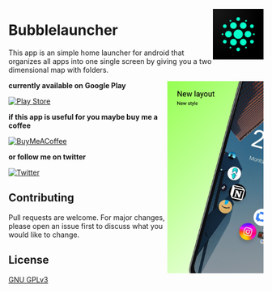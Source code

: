 
<img src="https://github.com/Joshua-M-Schmidt/Bubblealuncher/blob/main/assets/play_store_512.png?raw=true" align="right"
     alt="Bubblelauncher Logo" width="100" height="100">

# Bubblelauncher 

This app is an simple home launcher for android that organizes all apps into one single screen by giving you 
a two dimensional map with folders.

<img src="https://github.com/Joshua-M-Schmidt/Bubblealuncher/blob/main/assets/Google%20Pixel%204%20Screenshot%200.png?raw=true"
align="right"
  alt="Screenshot of AudioLibrary"
  width="190" height="380">



**currently available on Google Play**

[![Play Store](https://img.shields.io/badge/Google_Play-414141?style=for-the-badge&logo=google-play&logoColor=white)]("https://play.google.com/store/apps/details?id=source.nova.com.bubblelauncherfree")

**if this app is useful for you maybe buy me a coffee**

[![BuyMeACoffee](https://img.shields.io/badge/Buy%20Me%20a%20Coffee-ffdd00?style=for-the-badge&logo=buy-me-a-coffee&logoColor=black)](https://www.buymeacoffee.com/joshuamschmidt)

**or follow me on twitter**

[![Twitter](https://img.shields.io/badge/Twitter-%231DA1F2.svg?style=for-the-badge&logo=Twitter&logoColor=white)](https://twitter.com/WrngPhilosophr)



## Contributing

Pull requests are welcome. For major changes, please open an issue first
to discuss what you would like to change.

## License

[GNU GPLv3](https://choosealicense.com/licenses/gpl-3.0/)

